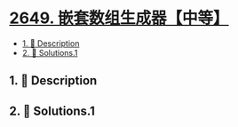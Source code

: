 # [2649. 嵌套数组生成器【中等】](https://github.com/tnotesjs/TNotes.leetcode/tree/main/notes/2649.%20%E5%B5%8C%E5%A5%97%E6%95%B0%E7%BB%84%E7%94%9F%E6%88%90%E5%99%A8%E3%80%90%E4%B8%AD%E7%AD%89%E3%80%91)

<!-- region:toc -->

- [1. 📝 Description](#1--description)
- [2. 🎯 Solutions.1](#2--solutions1)

<!-- endregion:toc -->

## 1. 📝 Description

<!-- ::: details [leetcode](https://leetcode.cn/problems/nested-array-generator)

::: -->

## 2. 🎯 Solutions.1

```

```
